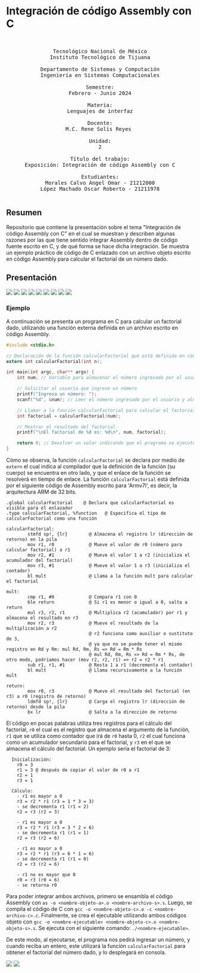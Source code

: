 # Integración de código Assembly con C

<pre>
<p align=center>
Tecnológico Nacional de México
Instituto Tecnológico de Tijuana

Departamento de Sistemas y Computación
Ingeniería en Sistemas Computacionales

Semestre:
Febrero - Junio 2024

Materia:
Lenguajes de interfaz

Docente:
M.C. Rene Solis Reyes 

Unidad:
2

Título del trabajo:
Exposición: Integración de código Assembly con C

Estudiantes:
Morales Calvo Ángel Omar - 21212000
López Machado Oscar Roberto - 21211978
</pre>

## Resumen
Repositorio que contiene la presentación sobre el tema "Integración de código Assembly con C" en el cual
se muestran y describen algunas razones por las que tiene sentido integrar Assembly dentro de código fuente
escrito en C, y de qué forma se hace dicha integración. Se muestra un ejemplo práctico de código de C enlazado
con un archivo objeto escrito en código Assembly para calcular el factorial de un número dado.

## Presentación
![](imagen/1.png)
![](imagen/2.png)
![](imagen/3.png)
![](imagen/4.png)
![](imagen/5.png)
![](imagen/6.png)
![](imagen/7.png)
![](imagen/8.png)
![](imagen/9.png)

### Ejemplo
A continuación se presenta un programa en C para calcular un factorial dado, utilizando una función externa definida en un archivo escrito en código Assembly.

```C
#include <stdio.h>

// Declaración de la función calcularFactorial que está definida en código Assembly
extern int calcularFactorial(int n);

int main(int argc, char** argv) {
    int num; // Variable para almacenar el número ingresado por el usuario

    // Solicitar al usuario que ingrese un número
    printf("Ingresa un número: ");
    scanf("%d", &num); // Leer el número ingresado por el usuario y almacenarlo en la variable num

    // Llamar a la función calcularFactorial para calcular el factorial del número ingresado
    int factorial = calcularFactorial(num);

    // Mostrar el resultado del factorial
    printf("\nEl factorial de %d es: %d\n", num, factorial);

    return 0; // Devolver un valor indicando que el programa se ejecutó correctamente
}
```

Cómo se observa, la función `calcularFactorial` se declara por medio de `extern` el cual indica al compilador que la definición de la función (su cuerpo) se encuentra en otro lado, y que el enlace de la función se resolverá en tiempo de enlace. La función `calcularFactorial` está definida por el siguiente código de Assembly escrito para 'Armv7l', es decir, la arquitectura ARM de 32 bits.

```ASM
.global calcularFactorial    @ Declara que calcularFactorial es visible para el enlazador
.type calcularFactorial, %function   @ Especifica el tipo de calcularFactorial como una función

calcularFactorial:
        stmfd sp!, {lr}        @ Almacena el registro lr (dirección de retorno) en la pila
        mov r1, r0             @ Mueve el valor de r0 (número para calcular factorial) a r1
        mov r2, #1             @ Mueve el valor 1 a r2 (inicializa el acumulador del factorial)
        mov r3, #1             @ Mueve el valor 1 a r3 (inicializa el contador)
        bl mult                @ Llama a la función mult para calcular el factorial

mult:
        cmp r1, #0             @ Compara r1 con 0
        ble return             @ Si r1 es menor o igual a 0, salta a return
        mul r3, r2, r1         @ Multiplica r2 (acumulador) por r1 y almacena el resultado en r3
        mov r2, r3             @ Mueve el resultado de la multiplicación a r2
                               @ r2 funciona como auxiliar o sustituto de 3,
                               @ ya que no se puede tener el mismo registro en Rd y Rm: mul Rd, Rm, Rs => Rd = Rm * Rs
                               @ mul Rd, Rm, Rs => Rd = Rm * Rs, de otro modo, podríamos hacer (mov r2, r2, r1) => r2 = r2 * r1
        sub r1, r1, #1         @ Resta 1 a r1 (decrementa el contador)
        bl mult                @ Llama recursivamente a la función mult

return:
        mov r0, r3             @ Mueve el resultado del factorial (en r3) a r0 (registro de retorno)
        ldmfd sp!, {lr}        @ Carga el registro lr (dirección de retorno) desde la pila
        bx lr                  @ Salta a la dirección de retorno
```

El código en pocas palabras utiliza tres registros para el cálculo del factorial, `r0` el cual es el registro que almacena el argumento de la función, `r1` que se utiliza como contador que irá de `r0` hasta 0, `r2` el cual funciona como un acumulador secundario para el factorial, y `r3` en el que se almacena el cálculo del factorial. Un ejemplo sería el factorial de 3:

```
  Inicialización:
    r0 = 3
    r1 = 3 @ después de copiar el valor de r0 a r1
    r2 = 1
    r3 = 1

  Cálculo:
    - r1 es mayor a 0
    r3 = r2 * r1 (r3 = 1 * 3 = 3)
    - se decrementa r1 (r1 = 2)
    r2 = r3 (r2 = 3)
  
    - r1 es mayor a 0
    r3 = r2 * r1 (r3 = 3 * 2 = 6)
    - se decrementa r1 (r1 = 1)
    r2 = r3 (r2 = 6)
  
    - r1 es mayor a 0
    r3 = r2 * r1 (r3 = 6 * 1 = 6)
    - se decrementa r1 (r1 = 0)
    r2 = r3 (r2 = 6)
  
    - r1 no es mayor que 0
    r0 = r3 (r0 = 6)
    - se retorna r0
```

Para poder integrar ambos archivos, primero se ensambla el código Assembly con `as -o <nombre-objeto-a>.o <nombre-archivo-s>.s`. Luego, se compila el código de C con `gcc -o <nombre-objeto-c>.o -c <nombre-archivo-c>.c`. Finalmente, se crea el ejecutable utilizando ambos códigos objeto con `gcc -o <nombre-ejecutable> <nombre-objeto-c>.o <nombre-objeto-s>.s`. Se ejecuta con el siguiente comando: `./<nombre-ejecutable>`.

De este modo, al ejecutarse, el programa nos pedirá ingresar un número, y cuando reciba un entero, este utilizará la función `calcularFactorial` para obtener el factorial del número dado, y lo desplegará en consola.

![](imagen/10.png)
![](imagen/11.png)
